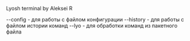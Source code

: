  Lyosh terminal by Aleksei R
 
  --config  - для работы с файлом конфигурации 
  --history  - для работы с файлом истории команд 
  --lyo   - для обработки команд из пакетного файла 

